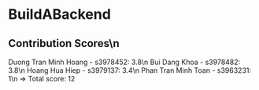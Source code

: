 ﻿# BuildABackend

## Contribution Scores\n
Duong Tran Minh Hoang - s3978452: 3.8\n
Bui Dang Khoa - s3978482: 3.8\n
Hoang Hua Hiep - s3979137: 3.4\n
Phan Tran Minh Toan - s3963231: 1\n
=> Total score: 12
